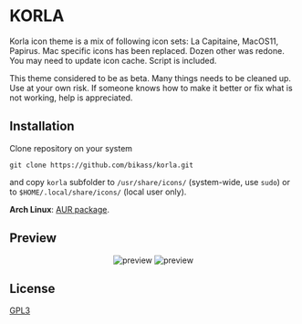 # KORLA

Korla icon theme is a mix of following icon sets: La Capitaine, MacOS11, Papirus.
Mac specific icons has been replaced. Dozen other was redone.
You may need to update icon cache. Script is included.

This theme considered to be as beta. Many things needs to be cleaned up. Use at your own risk.
If someone knows how to make it better or fix what is not working, help is appreciated.


## Installation

Clone repository on your system

    git clone https://github.com/bikass/korla.git

and copy `korla` subfolder to `/usr/share/icons/` (system-wide, use `sudo`) or to `$HOME/.local/share/icons/` (local user only).

<strong>Arch Linux</strong>: <a href="https://aur.archlinux.org/packages/korla-icon-theme/">AUR package</a>.


## Preview

<section align="center">
  <img src="https://github.com/bikass/korla/blob/master/im1.png" alt="preview"/>
  <img src="https://github.com/bikass/korla/blob/master/im2.png" alt="preview"/>
</section>


## License

<a href="https://www.gnu.org/licenses/gpl-3.0-standalone.html">GPL3</a>

